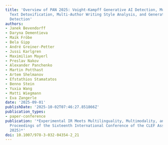 ```yaml
---
title: 'Overview of PAN 2025: Voight-Kampff Generative AI Detection, Multilingual
  Text Detoxification, Multi-Author Writing Style Analysis, and Generative Plagiarism
  Detection'
authors:
- Janek Bevendorff
- Daryna Dementieva
- Maik Fröbe
- Bela Gipp
- André Greiner-Petter
- Jussi Karlgren
- Maximilian Mayerl
- Preslav Nakov
- Alexander Panchenko
- Martin Potthast
- Artem Shelmanov
- Efstathios Stamatatos
- Benno Stein
- Yuxia Wang
- Matti Wiegmann
- Eva Zangerle
date: '2025-09-01'
publishDate: '2025-10-02T07:46:27.851866Z'
publication_types:
- paper-conference
publication: '*Experimental IR Meets Multilinguality, Multimodality, and Interaction.
  Proceedings of the Sixteenth International Conference of the CLEF Association (CLEF
  2025)*'
doi: 10.1007/978-3-032-04354-2_21
---
```

